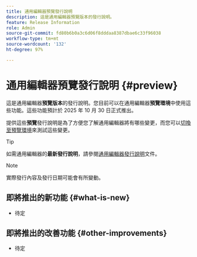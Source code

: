```yaml
---
title: 通用編輯器預覽發行說明
description: 這是通用編輯器預覽版本的發行說明。
feature: Release Information
role: Admin
source-git-commit: fd80b6b0a3c6d06f8dddaa8387dbae6c33f96038
workflow-type: tm+mt
source-wordcount: '132'
ht-degree: 97%

---
```



# 通用編輯器預覽發行說明 {#preview}

這是通用編輯器&#x200B;**預覽版本**&#x200B;的發行說明。您目前可以在通用編輯器&#x200B;**預覽環境**&#x200B;中使用這些功能。這些功能預計於 2025 年 10 月 30 日正式推出。

提供這些&#x200B;**預覽**&#x200B;發行說明是為了方便您了解通用編輯器將有哪些變更，而您可以[切換至預覽環境](/help/sites-cloud/authoring/universal-editor/navigation.md#user-properties)來測試這些變更。

>[!TIP]
>
>如需通用編輯器的&#x200B;**最新發行說明**，請參閱[通用編輯器發行說明](/help/release-notes/universal-editor/current.md)文件。

>[!NOTE]
>
>實際發行內容及發行日期可能會有所變動。

## 即將推出的新功能 {#what-is-new}

* 待定

## 即將推出的改善功能 {#other-improvements}

* 待定

